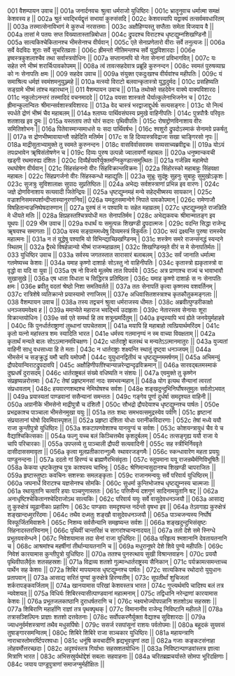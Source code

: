 001  	वैशम्पायन उवाच ||
001a	जनार्दनवचः श्रुत्वा धर्मराजो युधिष्ठिरः |
001c	भ्रातॄनुवाच धर्मात्मा समक्षं केशवस्य ह ||
002a	श्रुतं भवद्भिर्यद्वृत्तं सभायां कुरुसंसदि |
002c	केशवस्यापि यद्वाक्यं तत्सर्वमवधारितम् ||
003a	तस्मात्सेनाविभागं मे कुरुध्वं नरसत्तमाः |
003c	अक्षौहिण्यस्तु सप्तैताः समेता विजयाय वै ||
004a	तासां मे पतयः सप्त विख्यातास्तान्निबोधत |
004c	द्रुपदश्च विराटश्च धृष्टद्युम्नशिखण्डिनौ ||
005a	सात्यकिश्चेकितानश्च भीमसेनश्च वीर्यवान् |
005c	एते सेनाप्रणेतारो वीराः सर्वे तनुत्यजः ||
006a	सर्वे वेदविदः शूराः सर्वे सुचरितव्रताः |
006c	ह्रीमन्तो नीतिमन्तश्च सर्वे युद्धविशारदाः |
006e 	इष्वस्त्रकुशलाश्चैव तथा सर्वास्त्रयोधिनः ||
007a	सप्तानामपि यो नेता सेनानां प्रविभागवित् |
007c	यः सहेत रणे भीष्मं शरार्चिःपावकोपमम् ||
008a	त्वं तावत्सहदेवात्र प्रब्रूहि कुरुनन्दन |
008c	स्वमतं पुरुषव्याघ्र को नः सेनापतिः क्षमः ||
009  	सहदेव उवाच ||
009a	संयुक्त एकदुःखश्च वीर्यवांश्च महीपतिः |
009c	यं समाश्रित्य धर्मज्ञं स्वमंशमनुयुञ्ज्महे ||
010a	मत्स्यो विराटो बलवान्कृतास्त्रो युद्धदुर्मदः |
010c	प्रसहिष्यति सङ्ग्रामे भीष्मं तांश्च महारथान् ||
011  	वैशम्पायन उवाच ||
011a	तथोक्ते सहदेवेन वाक्ये वाक्यविशारदः |
011c	नकुलोऽनन्तरं तस्मादिदं वचनमाददे ||
012a	वयसा शास्त्रतो धैर्यात्कुलेनाभिजनेन च |
012c	ह्रीमान्कुलान्वितः श्रीमान्सर्वशास्त्रविशारदः ||
013a	वेद चास्त्रं भरद्वाजाद्दुर्धर्षः सत्यसङ्गरः |
013c	यो नित्यं स्पर्धते द्रोणं भीष्मं चैव महाबलम् ||
014a	श्लाघ्यः पार्थिवसंघस्य प्रमुखे वाहिनीपतिः |
014c	पुत्रपौत्रैः परिवृतः शतशाख इव द्रुमः ||
015a	यस्तताप तपो घोरं सदारः पृथिवीपतिः |
015c	रोषाद्द्रोणविनाशाय वीरः समितिशोभनः ||
016a	पितेवास्मान्समाधत्ते यः सदा पार्थिवर्षभः |
016c	श्वशुरो द्रुपदोऽस्माकं सेनामग्रे प्रकर्षतु ||
017a	स द्रोणभीष्मावायान्तौ सहेदिति मतिर्मम |
017c	स हि दिव्यास्त्रविद्राजा सखा चाङ्गिरसो नृपः ||
018a	माद्रीसुताभ्यामुक्ते तु स्वमते कुरुनन्दनः |
018c	वासविर्वासवसमः सव्यसाच्यब्रवीद्वचः ||
019a	योऽयं तपःप्रभावेन ॠषिसंतोषणेन च |
019c	दिव्यः पुरुष उत्पन्नो ज्वालावर्णो महाबलः ||
020a	धनुष्मान्कवची खड्गी रथमारुह्य दंशितः |
020c	दिव्यैर्हयवरैर्युक्तमग्निकुण्डात्समुत्थितः ||
021a	गर्जन्निव महामेघो रथघोषेण वीर्यवान् |
021c	सिंहसंहननो वीरः सिंहविक्रान्तविक्रमः ||
022a	सिंहोरस्को महाबाहुः सिंहवक्षा महाबलः |
022c	सिंहप्रगर्जनो वीरः सिंहस्कन्धो महाद्युतिः ||
023a	सुभ्रूः सुदंष्ट्रः सुहनुः सुबाहुः सुमुखोऽकृशः |
023c	सुजत्रुः सुविशालाक्षः सुपादः सुप्रतिष्ठितः ||
024a	अभेद्यः सर्वशस्त्राणां प्रभिन्न इव वारणः |
024c	जज्ञे द्रोणविनाशाय सत्यवादी जितेन्द्रियः ||
025a	धृष्टद्युम्नमहं मन्ये सहेद्भीष्मस्य सायकान् |
025c	वज्राशनिसमस्पर्शान्दीप्तास्यानुरगानिव||
026a	यमदूतसमान्वेगे निपाते पावकोपमान् |
026c	रामेणाजौ विषहितान्वज्रनिष्पेषदारुणान् ||
027a	पुरुषं तं न पश्यामि यः सहेत महाव्रतम् |
027c	धृष्टद्युम्नमृते राजन्निति मे धीयते मतिः ||
028a	क्षिप्रहस्तश्चित्रयोधी मतः सेनापतिर्मम |
028c	अभेद्यकवचः श्रीमान्मातङ्ग इव यूथपः ||
029  	भीम उवाच ||
029a	वधार्थं यः समुत्पन्नः शिखण्डी द्रुपदात्मजः |
029c	वदन्ति सिद्धा राजेन्द्र ॠषयश्च समागताः ||
030a	यस्य सङ्ग्राममध्येषु दिव्यमस्त्रं विकुर्वतः |
030c	रूपं द्रक्ष्यन्ति पुरुषा रामस्येव महात्मनः ||
031a	न तं युद्धेषु पश्यामि यो विभिन्द्याच्छिखण्डिनम् |
031c	शस्त्रेण समरे राजन्संनद्धं स्यन्दने स्थितम् ||
032a	द्वैरथे विषहेन्नान्यो भीष्मं राजन्महाव्रतम् |
032c	शिखण्डिनमृते वीरं स मे सेनापतिर्मतः ||
033  	युधिष्ठिर उवाच ||
033a	सर्वस्य जगतस्तात सारासारं बलाबलम् |
033c	सर्वं जानाति धर्मात्मा गतमेष्यच्च केशवः ||
034a	यमाह कृष्णो दाशार्हः सोऽस्तु नो वाहिनीपतिः |
034c	कृतास्त्रो ह्यकृतास्त्रो वा वृद्धो वा यदि वा युवा ||
035a	एष नो विजये मूलमेष तात विपर्यये |
035c	अत्र प्राणाश्च राज्यं च भावाभावौ सुखासुखे ||
036a	एष धाता विधाता च सिद्धिरत्र प्रतिष्ठिता |
036c	यमाह कृष्णो दाशार्हः स नः सेनापतिः क्षमः |
036e 	ब्रवीतु वदतां श्रेष्ठो निशा समतिवर्तते ||
037a	ततः सेनापतिं कृत्वा कृष्णस्य वशवर्तिनम् |
037c	रात्रिशेषे व्यतिक्रान्ते प्रयास्यामो रणाजिरम् ||
037e 	अधिवासितशस्त्राश्च कृतकौतुकमङ्गलाः ||
038  	वैशम्पायन उवाच ||
038a	तस्य तद्वचनं श्रुत्वा धर्मराजस्य धीमतः |
038c	अब्रवीत्पुण्डरीकाक्षो धनञ्जयमवेक्ष्य ह ||
039a	ममाप्येते महाराज भवद्भिर्य उदाहृताः |
039c	नेतारस्तव सेनायाः शूरा विक्रान्तयोधिनः |
039e 	सर्व एते समर्था हि तव शत्रून्प्रमर्दितुम् ||
040a	इन्द्रस्यापि भयं ह्येते जनयेयुर्महाहवे |
040c	किं पुनर्धार्तराष्ट्राणां लुब्धानां पापचेतसाम् ||
041a	मयापि हि महाबाहो त्वत्प्रियार्थमरिंदम |
041c	कृतो यत्नो महांस्तत्र शमः स्यादिति भारत |
041e 	धर्मस्य गतमानृण्यं न स्म वाच्या विवक्षताम् ||
042a	कृतार्थं मन्यते बालः सोऽऽत्मानमविचक्षणः |
042c	धार्तराष्ट्रो बलस्थं च मन्यतेऽऽत्मानमातुरः ||
043a	युज्यतां वाहिनी साधु वधसाध्या हि ते मताः |
043c	न धार्तराष्ट्राः शक्ष्यन्ति स्थातुं दृष्ट्वा धनञ्जयम् ||
044a	भीमसेनं च सङ्क्रुद्धं यमौ चापि यमोपमौ |
044c	युयुधानद्वितीयं च धृष्टद्युम्नममर्षणम् ||
045a	अभिमन्युं द्रौपदेयान्विराटद्रुपदावपि |
045c	अक्षौहिणीपतींश्चान्यान्नरेन्द्रान्दृढविक्रमान् ||
046a	सारवद्बलमस्माकं दुष्प्रधर्षं दुरासदम् |
046c	धार्तराष्ट्रबलं संख्ये वधिष्यति न संशयः ||
047a	एवमुक्ते तु कृष्णेन संप्रहृष्यन्नरोत्तमाः |
047c	तेषां प्रहृष्टमनसां नादः समभवन्महान् ||
048a	योग इत्यथ सैन्यानां त्वरतां संप्रधावताम् |
048c	हयवारणशब्दश्च नेमिघोषश्च सर्वशः |
048e 	शङ्खदुन्दुभिनिर्घोषस्तुमुलः सर्वतोऽभवत् ||
049a	प्रयास्यतां पाण्डवानां ससैन्यानां समन्ततः |
049c	गङ्गेव पूर्णा दुर्धर्षा समदृश्यत वाहिनी ||
050a	अग्रानीके भीमसेनो माद्रीपुत्रौ च दंशितौ |
050c	सौभद्रो द्रौपदेयाश्च धृष्टद्युम्नश्च पार्षतः |
050e 	प्रभद्रकाश्च पाञ्चाला भीमसेनमुखा ययुः ||
051a	ततः शब्दः समभवत्समुद्रस्येव पर्वणि |
051c	हृष्टानां संप्रयातानां घोषो दिवमिवास्पृशत् ||
052a	प्रहृष्टा दंशिता योधाः परानीकविदारणाः |
052c	तेषां मध्ये ययौ राजा कुन्तीपुत्रो युधिष्ठिरः ||
053a	शकटापणवेशाश्च यानयुग्यं च सर्वशः |
053c	कोशयन्त्रायुधं चैव ये च वैद्याश्चिकित्सकाः ||
054a	फल्गु यच्च बलं किञ्चित्तथैव कृशदुर्बलम् |
054c	तत्सङ्गृह्य ययौ राजा ये चापि परिचारकाः ||
055a	उपप्लव्ये तु पाञ्चाली द्रौपदी सत्यवादिनी |
055c	सह स्त्रीभिर्निववृते दासीदाससमावृता ||
056a	कृत्वा मूलप्रतीकारान्गुल्मैः स्थावरजङ्गमैः |
056c	स्कन्धावारेण महता प्रययुः पाण्डुनन्दनाः ||
057a	ददतो गां हिरण्यं च ब्राह्मणैरभिसंवृताः |
057c	स्तूयमाना ययू राजन्रथैर्मणिविभूषितैः ||
058a	केकया धृष्टकेतुश्च पुत्रः काश्यस्य चाभिभूः |
058c	श्रेणिमान्वसुदानश्च शिखण्डी चापराजितः ||
059a	हृष्टास्तुष्टाः कवचिनः सशस्त्राः समलङ्कृताः |
059c	राजानमन्वयुः सर्वे परिवार्य युधिष्ठिरम् ||
060a	जघनार्धे विराटश्च यज्ञसेनश्च सोमकिः |
060c	सुधर्मा कुन्तिभोजश्च धृष्टद्युम्नस्य चात्मजाः ||
061a	रथायुतानि चत्वारि हयाः पञ्चगुणास्ततः |
061c	पत्तिसैन्यं दशगुणं सादिनामयुतानि षट् ||
062a	अनाधृष्टिश्चेकितानश्चेदिराजोऽथ सात्यकिः |
062c	परिवार्य ययुः सर्वे वासुदेवधनञ्जयौ ||
063a	आसाद्य तु कुरुक्षेत्रं व्यूढानीकाः प्रहारिणः |
063c	पाण्डवाः समदृश्यन्त नर्दन्तो वृषभा इव ||
064a	तेऽवगाह्य कुरुक्षेत्रं शङ्खान्दध्मुररिंदमाः |
064c	तथैव दध्मतुः शङ्खौ वासुदेवधनञ्जयौ ||
065a	पाञ्चजन्यस्य निर्घोषं विस्फूर्जितमिवाशनेः |
065c	निशम्य सर्वसैन्यानि समहृष्यन्त सर्वशः ||
066a	शङ्खदुन्दुभिसंसृष्टः सिंहनादस्तरस्विनाम् |
066c	पृथिवीं चान्तरिक्षं च सागरांश्चान्वनादयत् ||
067a	ततो देशे समे स्निग्धे प्रभूतयवसेन्धने |
067c	निवेशयामास तदा सेनां राजा युधिष्ठिरः ||
068a	परिहृत्य श्मशानानि देवतायतनानि च |
068c	आश्रमांश्च महर्षीणां तीर्थान्यायतनानि च ||
069a	मधुरानूषरे देशे शिवे पुण्ये महीपतिः |
069c	निवेशं कारयामास कुन्तीपुत्रो युधिष्ठिरः ||
070a	ततश्च पुनरुत्थाय सुखी विश्रान्तवाहनः |
070c	प्रययौ पृथिवीपालैर्वृतः शतसहस्रशः ||
071a	विद्राव्य शतशो गुल्मान्धार्तराष्ट्रस्य सैनिकान् |
071c	पर्यक्रामत्समन्ताच्च पार्थेन सह केशवः ||
072a	शिबिरं मापयामास धृष्टद्युम्नश्च पार्षतः |
072c	सात्यकिश्च रथोदारो युयुधानः प्रतापवान् ||
073a	आसाद्य सरितं पुण्यां कुरुक्षेत्रे हिरण्वतीम् |
073c	सूपतीर्थां शुचिजलां शर्करापङ्कवर्जिताम् ||
074a	खानयामास परिखां केशवस्तत्र भारत |
074c	गुप्त्यर्थमपि चादिश्य बलं तत्र न्यवेशयत् ||
075a	विधिर्यः शिबिरस्यासीत्पाण्डवानां महात्मनाम् |
075c	तद्विधानि नरेन्द्राणां कारयामास केशवः ||
076a	प्रभूतजलकाष्ठानि दुराधर्षतराणि च |
076c	भक्ष्यभोज्योपपन्नानि शतशोऽथ सहस्रशः ||
077a	शिबिराणि महार्हाणि राज्ञां तत्र पृथक्पृथक् |
077c	विमानानीव राजेन्द्र निविष्टानि महीतले ||
078a	तत्रासञ्शिल्पिनः प्राज्ञाः शतशो दत्तवेतनाः |
078c	सर्वोपकरणैर्युक्ता वैद्याश्च सुविशारदाः ||
079a	ज्याधनुर्वर्मशस्त्राणां तथैव मधुसर्पिषोः |
079c	ससर्ज रसपांसूनां राशयः पर्वतोपमाः ||
080a	बहूदकं सुयवसं तुषाङ्गारसमन्वितम् |
080c	शिबिरे शिबिरे राजा सञ्चकार युधिष्ठिरः ||
081a	महायन्त्राणि नाराचास्तोमरर्ष्टिपरश्वधाः |
081c	धनूंषि कवचादीनि हृद्यभूवन्नृणां तदा ||
082a	गजाः कङ्कटसंनाहा लोहवर्मोत्तरच्छदाः |
082c	अदृश्यंस्तत्र गिर्याभाः सहस्रशतयोधिनः ||
083a	निविष्टान्पाण्डवांस्तत्र ज्ञात्वा मित्राणि भारत |
083c	अभिसस्रुर्यथोद्देशं सबलाः सहवाहनाः ||
084a	चरितब्रह्मचर्यास्ते सोमपा भूरिदक्षिणाः |
084c	जयाय पाण्डुपुत्राणां समाजग्मुर्महीक्षितः ||
